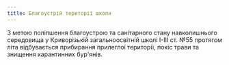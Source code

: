 ```yaml
---
title: Благоустрій території школи
---
```


З метою поліпшення благоустрою та санітарного стану навколишнього середовища у Криворізькій загальноосвітній школі І-ІІІ ст. №55 протягом літа відбувається прибирання прилеглої території, покіс трави та знищення карантинних бур'янів.

<slideshow></slideshow>
